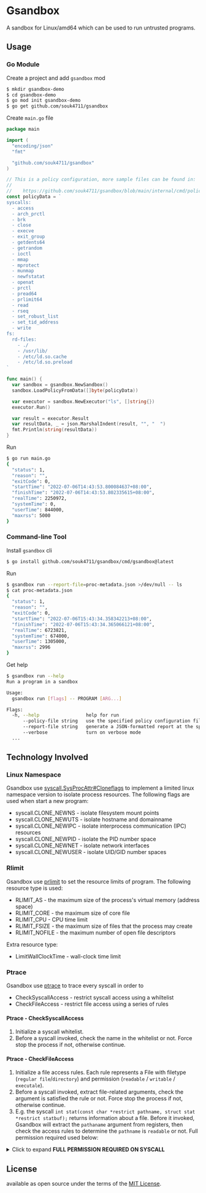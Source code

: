 # Gsandbox

A sandbox for Linux/amd64 which can be used to run untrusted programs.

## Usage

### Go Module

Create a project and add `gsandbox` mod

```sh
$ mkdir gsandbox-demo
$ cd gsandbox-demo
$ go mod init gsandbox-demo
$ go get github.com/souk4711/gsandbox
```

Create `main.go` file

```go
package main

import (
  "encoding/json"
  "fmt"

  "github.com/souk4711/gsandbox"
)

// This is a policy configuration, more sample files can be found in:
//
//    https://github.com/souk4711/gsandbox/blob/main/internal/cmd/policies/
const policyData = `
syscalls:
  - access
  - arch_prctl
  - brk
  - close
  - execve
  - exit_group
  - getdents64
  - getrandom
  - ioctl
  - mmap
  - mprotect
  - munmap
  - newfstatat
  - openat
  - prctl
  - pread64
  - prlimit64
  - read
  - rseq
  - set_robust_list
  - set_tid_address
  - write
fs:
  rd-files:
    - ./
    - /usr/lib/
    - /etc/ld.so.cache
    - /etc/ld.so.preload
`

func main() {
  var sandbox = gsandbox.NewSandbox()
  sandbox.LoadPolicyFromData([]byte(policyData))

  var executor = sandbox.NewExecutor("ls", []string{})
  executor.Run()

  var result = executor.Result
  var resultData, _ = json.MarshalIndent(result, "", "  ")
  fmt.Println(string(resultData))
}
```

Run

```sh
$ go run main.go
{
  "status": 1,
  "reason": "",
  "exitCode": 0,
  "startTime": "2022-07-06T14:43:53.800084637+08:00",
  "finishTime": "2022-07-06T14:43:53.802335615+08:00",
  "realTime": 2250972,
  "systemTime": 0,
  "userTime": 844000,
  "maxrss": 5000
}
```

### Command-line Tool

Install `gsandbox` cli

```sh
$ go install github.com/souk4711/gsandbox/cmd/gsandbox@latest
```

Run

```sh
$ gsandbox run --report-file=proc-metadata.json >/dev/null -- ls
$ cat proc-metadata.json
{
  "status": 1,
  "reason": "",
  "exitCode": 0,
  "startTime": "2022-07-06T15:43:34.358342213+08:00",
  "finishTime": "2022-07-06T15:43:34.365066121+08:00",
  "realTime": 6723821,
  "systemTime": 674000,
  "userTime": 1305000,
  "maxrss": 2996
}
```

Get help

```sh
$ gsandbox run --help
Run a program in a sandbox

Usage:
  gsandbox run [flags] -- PROGRAM [ARG...]

Flags:
  -h, --help                 help for run
      --policy-file string   use the specified policy configuration file
      --report-file string   generate a JSON-formatted report at the specified location
      --verbose              turn on verbose mode
  ...
```

## Technology Involved

### Linux Namespace

Gsandbox use [syscall.SysProcAttr#Cloneflags] to implement a limited linux namespace version to isolate
process resources. The following flags are used when start a new program:

  * syscall.CLONE_NEWNS - isolate filesystem mount points
  * syscall.CLONE_NEWUTS - isolate hostname and domainname
  * syscall.CLONE_NEWIPC - isolate interprocess communication (IPC) resources
  * syscall.CLONE_NEWPID - isolate the PID number space
  * syscall.CLONE_NEWNET - isolate network interfaces
  * syscall.CLONE_NEWUSER - isolate UID/GID number spaces

### Rlimit

Gsandbox use [prlimit] to set the resource limits of program. The following resource type is used:

  * RLIMIT_AS - the maximum size of the process's virtual memory (address space)
  * RLIMIT_CORE - the maximum size of core file
  * RLIMIT_CPU - CPU time limit
  * RLIMIT_FSIZE - the maximum size of files that the process may create
  * RLIMIT_NOFILE - the maximum number of open file descriptors

Extra resource type:

  * LimitWallClockTime - wall-clock time limit

### Ptrace

Gsandbox use [ptrace] to trace every syscall in order to

  * CheckSyscallAccess - restrict syscall access using a whiltelist
  * CheckFileAccess - restrict file access using a series of rules

#### Ptrace - CheckSyscallAccess

  1. Initialize a syscall whitelist.
  2. Before a syscall invoked, check the name in the whitelist or not. Force stop the process if
     not, otherwise continue.

#### Ptrace - CheckFileAccess

  1. Initialize a file access rules. Each rule represents a File with filetype (`regular file`/`directory`)
     and permission (`readable` / `writable` / `executale`).
  2. Before a syscall invoked, extract file-related arguments, check the argument is satisfied the
     rule or not. Force stop the process if not, otherwise continue.
  3. E.g. the syscall `int stat(const char *restrict pathname, struct stat *restrict statbuf);` returns information
     about a file. Before it invoked, Gsandbox will extract the `pathaname` argument from registers, then check the
     access rules to determine the `pathname` is `readable` or not. Full permission required used below:

  <details>
  <summary>Click to expand <b>FULL PERMISSION REQUIRED ON SYSCALL</b></summary>

  | syscall name     | permission required on `path`/`fd`       | manipulate `fd` table  |
  |------------------|------------------------------------------|------------------------|
  | read             | readable                                 |                        |
  | write            | writable                                 |                        |
  | open             | readable/writable depends on `flags`     | add                    |
  | openat           | readable/writable depends on `flags`     | add                    |
  | creat            | writable                                 | add                    |
  | stat             | readble                                  |                        |
  | fstat            | readble                                  |                        |
  | lstat            | readble                                  |                        |
  | newfstatat       | readble                                  |                        |
  | statx            | readble                                  |                        |
  | access           | readble                                  |                        |
  | faccessat        | readble                                  |                        |
  | faccessat2       | readble                                  |                        |
  | rename           | writable required on `newpath`/`oldpath` |                        |
  | renameat         | writable required on `newpath`/`oldpath` |                        |
  | renameat2        | writable required on `newpath`/`oldpath` |                        |
  | chdir            | readble                                  |                        |
  | fchdir           | readble                                  |                        |
  | mkdir            | writable                                 |                        |
  | mkdirat          | writable                                 |                        |
  | readlink         | readable                                 |                        |
  | readlinkat       | readable                                 |                        |
  | link             | writable required on `newpath`/`oldpath` |                        |
  | linkat           | writable required on `newpath`/`oldpath` |                        |
  | symlink          | writable required on `newpath`/`oldpath` |                        |
  | symlinkat        | writable required on `newpath`/`oldpath` |                        |
  | unlink           | writable                                 |                        |
  | unlinkat         | writable                                 |                        |
  | chmod            | writable                                 |                        |
  | fchmod           | writable                                 |                        |
  | fchmodat         | writable                                 |                        |
  | statfs           | readable                                 |                        |
  | fstatfs          | readable                                 |                        |
  | getxattr         | readable                                 |                        |
  | lgetxattr        | readable                                 |                        |
  | fgetxattr        | readable                                 |                        |
  | execve           | executale                                |                        |
  | execveat         | executale                                |                        |
  | close            | none                                     | remove                 |
  | pipe             | none                                     | add                    |
  | pipe2            | none                                     | add                    |
  | dup              | none                                     | add                    |
  | dup2             | none                                     | add                    |
  | dup3             | none                                     | add                    |
  | fcntl            | none                                     | add                    |
  | anything else    | unchecked                                |                        |
  </details>

## License

available as open source under the terms of the [MIT License](https://opensource.org/licenses/MIT).


[syscall.SysProcAttr#Cloneflags]:https://pkg.go.dev/syscall#SysProcAttr
[prlimit]:https://man7.org/linux/man-pages/man2/prlimit.2.html
[ptrace]:https://man7.org/linux/man-pages/man2/ptrace.2.html
[read(2)]:https://man7.org/linux/man-pages/man2/read.2.html
